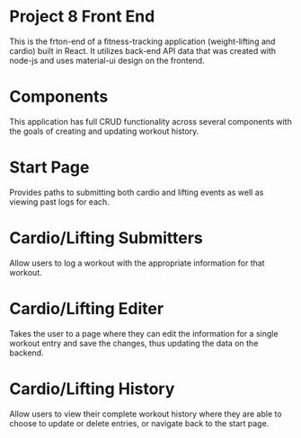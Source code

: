 # Project 8 Front End
This is the frton-end of a fitness-tracking application (weight-lifting and cardio) built in React. It utilizes back-end API data that was created with node-js and uses material-ui design on the frontend.

# Components
This application has full CRUD functionality across several components with the goals of creating and updating workout history. 

# Start Page
Provides paths to submitting both cardio and lifting events as well as viewing past logs for each.

# Cardio/Lifting Submitters
Allow users to log a workout with the appropriate information for that workout.

# Cardio/Lifting Editer
Takes the user to a page where they can edit the information for a single workout entry and save the changes, thus updating the data on the backend.

# Cardio/Lifting History
Allow users to view their complete workout history where they are able to choose to update or delete entries, or navigate back to the start page.
